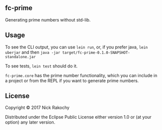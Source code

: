 ## fc-prime

Generating prime numbers without std-lib. 

## Usage
To see the CLI output, you can use `lein run`, or, if you prefer java, `lein uberjar` and then `java -jar target/fc-prime-0.1.0-SNAPSHOT-standalone.jar`

To see tests, `lein test` should do it.

`fc-prime.core` has the prime number functionality, which you can include in a project or from the REPL if you want to generate prime numbers.

## License

Copyright © 2017 Nick Rakochy 

Distributed under the Eclipse Public License either version 1.0 or (at
your option) any later version.
